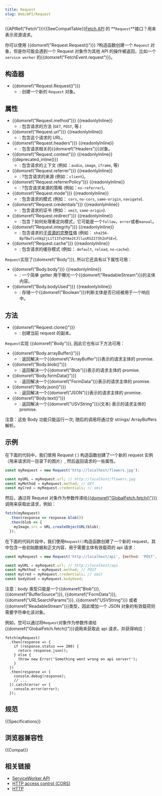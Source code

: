 ```yaml
---
title: Request
slug: Web/API/Request
---
```


{{APIRef("Fetch")}}{{SeeCompatTable}}[Fetch API](/zh-CN/docs/Web/API/Fetch_API) 的 **`Request`**接口？用来表示资源请求。

你可以使用 {{domxref("Request.Request()")}} ?构造函数创建一个 `Request` 对象，但是你可能会遇到一个 Request 对象作为其他 API 的操作被返回，比如一个 `service worker` 的{{domxref("FetchEvent.request")}}。

## 构造器

- {{domxref("Request.Request()")}}
  - : 创建一个新的 `Request` 对象。

## 属性

- {{domxref("Request.method")}} {{readonlyInline}}
  - : 包含请求的方法 (`GET`, `POST`, 等.)
- {{domxref("Request.url")}} {{readonlyInline}}
  - : 包含这个请求的 URL。
- {{domxref("Request.headers")}} {{readonlyInline}}
  - : 包含请求相关的{{domxref("Headers")}}对象。
- {{domxref("Request.context")}} {{readonlyInline}} {{deprecated_inline()}}
  - : 包含请求的上下文 (例如：`audio`, `image`, `iframe`, 等)
- {{domxref("Request.referrer")}} {{readonlyInline}}
  - : ?包含请求的来源 (例如：`client`)。
- {{domxref("Request.referrerPolicy")}} {{readonlyInline}}
  - : ?包含请求来源的策略 (例如：`no-referrer`)。
- {{domxref("Request.mode")}} {{readonlyInline}}
  - : 包含请求的模式 (例如： `cors`, `no-cors`, `same-origin`, `navigate`).
- {{domxref("Request.credentials")}} {{readonlyInline}}
  - : 包含请求的证书 (例如： `omit`, `same-origin`).
- {{domxref("Request.redirect")}} {{readonlyinline}}
  - : 包含？如何处理重定向模式，它可能是一个` follow `，`error`或者`manual`。
- {{domxref("Request.integrity")}} {{readonlyInline}}
  - : 包含请求的[子资源的完整性](/zh-CN/docs/Web/Security/Subresource_Integrity)值 (例如： `sha256-BpfBw7ivV8q2jLiT13fxDYAe2tJllusRSZ273h2nFSE=`).
- {{domxref("Request.cache")}} {{readonlyInline}}
  - : 包含请求的缓存模式 (例如： `default`, `reload`, `no-cache`).

`Request`实现了{{domxref("Body")}}, 所以它还具有以下属性可用：

- {{domxref("Body.body")}} {{readonlyInline}}
  - : 一个简单 getter 用于曝光一个{{domxref("ReadableStream")}}的主体内容。
- {{domxref("Body.bodyUsed")}} {{readonlyInline}}
  - : 存储一个{{domxref("Boolean")}}判断主体是否已经被用于一个响应中。

## 方法

- {{domxref("Request.clone()")}}
  - : 创建当前 request 的副本。

`Request`实现 {{domxref("Body")}}, 因此它也有以下方法可用：

- {{domxref("Body.arrayBuffer()")}}
  - : 返回解决一个{{domxref("ArrayBuffer")}}表示的请求主体的 promise.
- {{domxref("Body.blob()")}}
  - : 返回解决一个{{domxref("Blob")}}表示的请求主体的 promise.
- {{domxref("Body.formData()")}}
  - : 返回解决一个{{domxref("FormData")}}表示的请求主体的 promise.
- {{domxref("Body.json()")}}
  - : 返回解决一个{{domxref("JSON")}}表示的请求主体的 promise.
- {{domxref("Body.text()")}}
  - : 返回解决一个{{domxref("USVString")}}(文本) 表示的请求主体的 promise.

注意：这些 Body 功能只能运行一次; 随后的调用将通过空 strings/ ArrayBuffers 解析。

## 示例

在下面的代码中，我们使用 Request ( ) 构造函数创建了一个新的 request 实例（用来请求同一目录下的图片）, 然后返回请求的一些属性。

```js
const myRequest = new Request('http://localhost/flowers.jpg');

const myURL = myRequest.url; // http://localhost/flowers.jpg
const myMethod = myRequest.method; // GET
const myCred = myRequest.credentials; // omit
```

然后，通过将 Request 对象作为参数传递给[{{domxref("GlobalFetch.fetch()")}}](/zh-CN/docs/Web/API/GlobalFetch/fetch)调用来获取此请求，例如：

```js
fetch(myRequest)
  .then(response => response.blob())
  .then(blob => {
    myImage.src = URL.createObjectURL(blob);
  });
```

在下面的代码片段中，我们使用`Request()`构造函数创建了一个新的 request，其中包含一些初始数据和正文内容，用于需要主体有效载荷的 api 请求：

```js
const myRequest = new Request('http://localhost/api', {method: 'POST', body: '{"foo":"bar"}'});

const myURL = myRequest.url; // http://localhost/api
const myMethod = myRequest.method; // POST
const myCred = myRequest.credentials; // omit
const bodyUsed = myRequest.bodyUsed;
```

注意：body 类型只能是一个{{domxref("Blob")}},{{domxref("BufferSource")}}, {{domxref("FormData")}}, {{domxref("URLSearchParams")}}, {{domxref("USVString")}} 或者{{domxref("ReadableStream")}}类型，因此增加一个 JSON 对象的有效载荷则需要字符串化该对象。

例如，您可以通过将`Request`对象作为参数传递给{{domxref("GlobalFetch.fetch()")}}调用来获取此 api 请求，并获得响应：

```
fetch(myRequest)
  .then(response => {
    if (response.status === 200) {
      return response.json();
    } else {
      throw new Error('Something went wrong on api server!');
    }
  })
  .then(response => {
    console.debug(response);
    // ...
  }).catch(error => {
    console.error(error);
  });
```

## 规范

{{Specifications}}

## 浏览器兼容性

{{Compat}}

## 相关链接

- [ServiceWorker API](/zh-CN/docs/Web/API/ServiceWorker_API)
- [HTTP access control (CORS)](/zh-CN/docs/Web/HTTP/Access_control_CORS)
- [HTTP](/zh-CN/docs/Web/HTTP)
